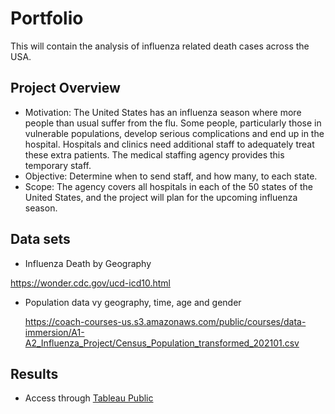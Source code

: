 # Portfolio
This will contain the analysis of influenza related death cases across the USA.

## Project Overview
* Motivation:
  The United States has an influenza season where more people than usual suffer from the flu. Some people, particularly those in vulnerable populations, develop serious
complications and end up in the hospital. Hospitals and clinics need additional staff to adequately treat these extra patients. The medical staffing agency provides this temporary staff.
* Objective:
  Determine when to send staff, and how many, to each state.
* Scope:
  The agency covers all hospitals in each of the 50 states of the United States, and
the project will plan for the upcoming influenza season.

## Data sets
* Influenza Death by Geography
  
https://wonder.cdc.gov/ucd-icd10.html

* Population data vy geography, time, age and gender
  
  https://coach-courses-us.s3.amazonaws.com/public/courses/data-immersion/A1-A2_Influenza_Project/Census_Population_transformed_202101.csv

## Results
* Access through [Tableau Public](https://public.tableau.com/views/Storytelling_Influenzaproject/Story_Influenzaproject?:language=de-DE&:sid=&:display_count=n&:origin=viz_share_link)

